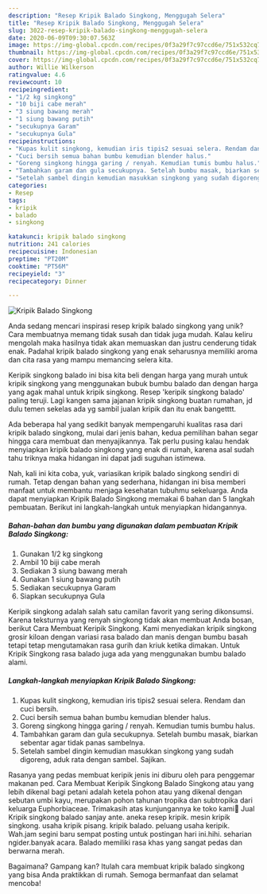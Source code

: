 ```yaml
---
description: "Resep Kripik Balado Singkong, Menggugah Selera"
title: "Resep Kripik Balado Singkong, Menggugah Selera"
slug: 3022-resep-kripik-balado-singkong-menggugah-selera
date: 2020-06-09T09:30:07.563Z
image: https://img-global.cpcdn.com/recipes/0f3a29f7c97ccd6e/751x532cq70/kripik-balado-singkong-foto-resep-utama.jpg
thumbnail: https://img-global.cpcdn.com/recipes/0f3a29f7c97ccd6e/751x532cq70/kripik-balado-singkong-foto-resep-utama.jpg
cover: https://img-global.cpcdn.com/recipes/0f3a29f7c97ccd6e/751x532cq70/kripik-balado-singkong-foto-resep-utama.jpg
author: Willie Wilkerson
ratingvalue: 4.6
reviewcount: 10
recipeingredient:
- "1/2 kg singkong"
- "10 biji cabe merah"
- "3 siung bawang merah"
- "1 siung bawang putih"
- "secukupnya Garam"
- "secukupnya Gula"
recipeinstructions:
- "Kupas kulit singkong, kemudian iris tipis2 sesuai selera. Rendam dan cuci bersih."
- "Cuci bersih semua bahan bumbu kemudian blender halus."
- "Goreng singkong hingga garing / renyah. Kemudian tumis bumbu halus."
- "Tambahkan garam dan gula secukupnya. Setelah bumbu masak, biarkan sebentar agar tidak panas sambelnya."
- "Setelah sambel dingin kemudian masukkan singkong yang sudah digoreng, aduk rata dengan sambel. Sajikan."
categories:
- Resep
tags:
- kripik
- balado
- singkong

katakunci: kripik balado singkong 
nutrition: 241 calories
recipecuisine: Indonesian
preptime: "PT20M"
cooktime: "PT56M"
recipeyield: "3"
recipecategory: Dinner

---
```



![Kripik Balado Singkong](https://img-global.cpcdn.com/recipes/0f3a29f7c97ccd6e/751x532cq70/kripik-balado-singkong-foto-resep-utama.jpg)

Anda sedang mencari inspirasi resep kripik balado singkong yang unik? Cara membuatnya memang tidak susah dan tidak juga mudah. Kalau keliru mengolah maka hasilnya tidak akan memuaskan dan justru cenderung tidak enak. Padahal kripik balado singkong yang enak seharusnya memiliki aroma dan cita rasa yang mampu memancing selera kita.

Keripik singkong balado ini bisa kita beli dengan harga yang murah untuk kripik singkong yang menggunakan bubuk bumbu balado dan dengan harga yang agak mahal untuk kripik singkong. Resep &#39;keripik singkong balado&#39; paling teruji. Lagi kangen sama jajanan kripik singkong buatan rumahan, jd dulu temen sekelas ada yg sambil jualan kripik dan itu enak bangetttt.

Ada beberapa hal yang sedikit banyak mempengaruhi kualitas rasa dari kripik balado singkong, mulai dari jenis bahan, kedua pemilihan bahan segar hingga cara membuat dan menyajikannya. Tak perlu pusing kalau hendak menyiapkan kripik balado singkong yang enak di rumah, karena asal sudah tahu triknya maka hidangan ini dapat jadi suguhan istimewa.


Nah, kali ini kita coba, yuk, variasikan kripik balado singkong sendiri di rumah. Tetap dengan bahan yang sederhana, hidangan ini bisa memberi manfaat untuk membantu menjaga kesehatan tubuhmu sekeluarga. Anda dapat menyiapkan Kripik Balado Singkong memakai 6 bahan dan 5 langkah pembuatan. Berikut ini langkah-langkah untuk menyiapkan hidangannya.

<!--inarticleads1-->

##### Bahan-bahan dan bumbu yang digunakan dalam pembuatan Kripik Balado Singkong:

1. Gunakan 1/2 kg singkong
1. Ambil 10 biji cabe merah
1. Sediakan 3 siung bawang merah
1. Gunakan 1 siung bawang putih
1. Sediakan secukupnya Garam
1. Siapkan secukupnya Gula


Keripik singkong adalah salah satu camilan favorit yang sering dikonsumsi. Karena teksturnya yang renyah singkong tidak akan membuat Anda bosan, berikut Cara Membuat Keripik Singkong. Kami menyediakan kripik singkong grosir kiloan dengan variasi rasa balado dan manis dengan bumbu basah tetapi tetap mengutamakan rasa gurih dan kriuk ketika dimakan. Untuk Kripik Singkong rasa balado juga ada yang menggunakan bumbu balado alami. 

<!--inarticleads2-->

##### Langkah-langkah menyiapkan Kripik Balado Singkong:

1. Kupas kulit singkong, kemudian iris tipis2 sesuai selera. Rendam dan cuci bersih.
1. Cuci bersih semua bahan bumbu kemudian blender halus.
1. Goreng singkong hingga garing / renyah. Kemudian tumis bumbu halus.
1. Tambahkan garam dan gula secukupnya. Setelah bumbu masak, biarkan sebentar agar tidak panas sambelnya.
1. Setelah sambel dingin kemudian masukkan singkong yang sudah digoreng, aduk rata dengan sambel. Sajikan.


Rasanya yang pedas membuat keripik jenis ini diburu oleh para penggemar makanan ped. Cara Membuat Keripik Singkong Balado Singkong atau yang lebih dikenal bagi petani adalah ketela pohon atau yang dikenal dengan sebutan umbi kayu, merupakan pohon tahunan tropika dan subtropika dari keluarga Euphorbiaceae. Trimakasih atas kunjungannya ke toko kami🙏 Jual Kripik singkong balado sanjay ante. aneka resep kripik. mesin kripik singkong. usaha kripik pisang. kripik balado. peluang usaha keripik. Wah.jam segini baru sempat posting untuk postingan hari ini.hihi. seharian ngider.banyak acara. Balado memiliki rasa khas yang sangat pedas dan berwarna merah. 

Bagaimana? Gampang kan? Itulah cara membuat kripik balado singkong yang bisa Anda praktikkan di rumah. Semoga bermanfaat dan selamat mencoba!
